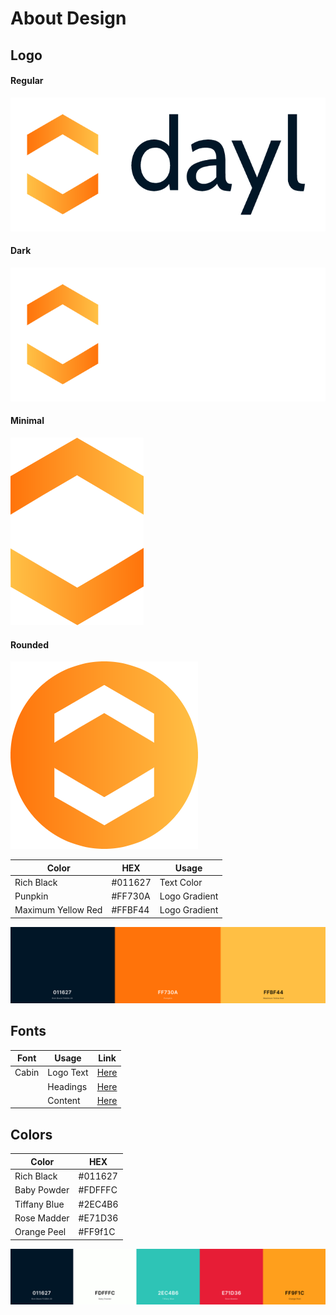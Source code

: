 # About Design

## Logo

#### Regular

![Logo](../assets/logo/full/dayl_logo_full.png)

#### Dark

![Logo](../assets/logo/full/dayl_logo_full_dark.png)

#### Minimal

![Logo](../assets/logo/minimal/dayl_logo.png)

#### Rounded 

![Logo](../assets/logo/rounded/dayl_logo_rounded.png)



| Color                 |  HEX	    |  Usage        | 
|---	                |---	    |---	        |
| Rich Black  	        |  #011627	| Text Color    |
| Punpkin     	        |  #FF730A	| Logo Gradient |
| Maximum Yellow Red 	|  #FFBF44  | Logo Gradient |

![Colors](../assets/logo/colors.png)


## Fonts

| Font                  | Usage	        |  Link         | 
|---	                |---	        |---	        |
| Cabin                 | Logo Text     | [Here](https://fonts.google.com/specimen/Cabin?preview.text_type=custom)             |
|                       | Headings      | [Here](#)             |
|                       | Content       | [Here](#)             |

## Colors

| Color         |  HEX	    | 
|---	        |---	    |
| Rich Black  	|  #011627	| 
| Baby Powder  	|  #FDFFFC 	| 
| Tiffany Blue  |  #2EC4B6 	| 
| Rose Madder  	|  #E71D36 	| 
| Orange Peel  	|  #FF9f1C  | 

![Colors](../assets/colors.png)


